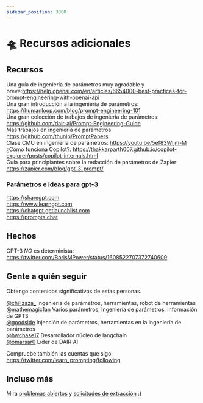 ```yaml
---
sidebar_position: 3000
---
```


# 🛸 Recursos adicionales

## Recursos


Una guía de ingeniería de parámetros muy agradable y breve:https://help.openai.com/en/articles/6654000-best-practices-for-prompt-engineering-with-openai-api<br/>
Una gran introducción a la ingeniería de parámetros: https://humanloop.com/blog/prompt-engineering-101<br/>
Una gran colección de trabajos de ingeniería de parámetros: https://github.com/dair-ai/Prompt-Engineering-Guide<br/>
Más trabajos en ingeniería de parámetros: https://github.com/thunlp/PromptPapers<br/>
Clase CMU en ingeniería de parámetros: https://youtu.be/5ef83Wljm-M<br/>
¿Cómo funciona Copilot?: https://thakkarparth007.github.io/copilot-explorer/posts/copilot-internals.html<br/>
Guía para principiantes sobre la redacción de parámetros de Zapier: https://zapier.com/blog/gpt-3-prompt/ 

### Parámetros e ideas para gpt-3

https://sharegpt.com <br/>
https://www.learngpt.com <br/>
https://chatgpt.getlaunchlist.com <br/>
https://prompts.chat


## Hechos

GPT-3 *NO* es determinista: https://twitter.com/BorisMPower/status/1608522707372740609

## Gente a quién seguir

Obtengo contenidos significativos de estas personas.

[@chillzaza_](https://mobile.twitter.com/chillzaza_) Ingeniería de parámetros, herramientas, robot de herramientas<br/>
[@mathemagic1an](https://mobile.twitter.com/mathemagic1an) Varios parámetros, Ingeniería de parámetros, información de GPT3<br/>
[@goodside](https://twitter.com/goodside/status/1588247865503010816) Injección de parámetros, herramientas en la ingeniería de parámetros<br/>
[@hwchase17](https://twitter.com/hwchase17) Desarrollador núcleo de langchain<br/>
[@omarsar0](https://twitter.com/omarsar0) Líder de DAIR AI 

Compruebe también las cuentas que sigo: https://twitter.com/learn_prompting/following 

## Incluso más

Mira [problemas abiertos](https://github.com/trigaten/Learn_Prompting/issues) y [solicitudes de extracción](https://github.com/trigaten/Learn_Prompting/pulls) :)